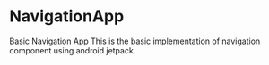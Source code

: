 # NavigationApp
Basic Navigation App
This is the basic implementation of navigation component using android jetpack.
